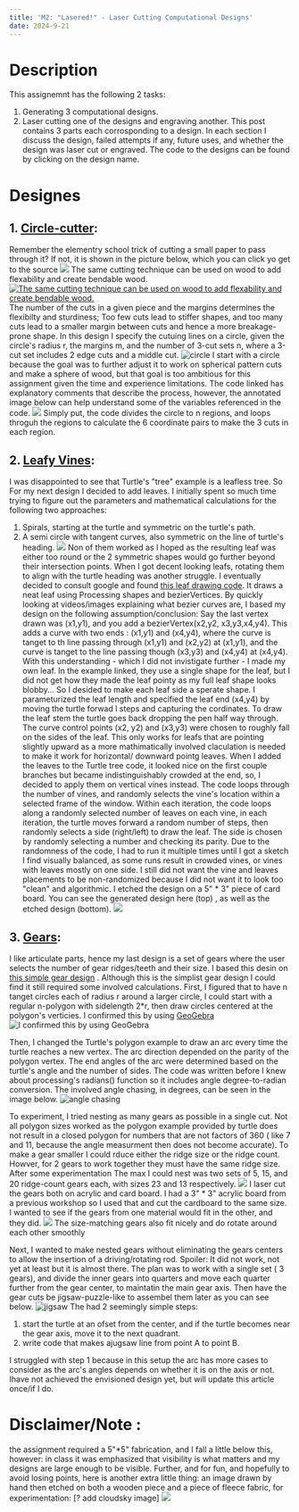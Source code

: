 ```yaml
---
title: 'M2: "Lasered!" - Laser Cutting Computational Designs'
date: 2024-9-21
---
```


# Description

This assignemnt has the following 2 tasks: 
1. Generating 3 computational designs.
2. Laser cutting one of the designs and engraving another.
This post contains 3 parts each corrosponding to a design. In each section I discuss the design, failed attempts if any, future uses, and whether the design was laser cut or engraved. The code to the designs can be found by clicking on the design name.

# Designes 
## 1. [Circle-cutter](https://github.com/RazanAl/CSCI-7000-Computational-Fabrication/blob/main/code/M2_CircleCutter/M2_Circlecutter.pde): 
Remember the elementry school trick of cutting a small paper to pass through it? If not, it is shown in the picture below, which you can click yo get to the source
[![](../imgs/walk-through-paper.jpg )](https://allfortheboys.com/quick-trick-walk-through-a-sheet-of-paper/)
The same cutting technique can be used on wood to add flexability and create bendable wood.
[![The same cutting technique can be used on wood to add flexability and create bendable wood.](https://github.com/RazanAl/CSCI-7000-Computational-Fabrication/blob/main/imgs/kerfbendwood.jpg)](https://blog.adafruit.com/2012/10/01/lasercut-kerf-bending-patterns/)
The number of the cuts in a given piece and the margins determines the flexibilty and sturdiness; Too few cuts lead to stiffer shapes, and too many cuts lead to a smaller margin between cuts and hence a more breakage-prone shape.  In this design I specify the cutuing lines on a circle, given the circle's radius r, the margins m, and the number of 3-cut sets n, where a 3-cut set includes 2 edge cuts and a middle cut.
![circle](https://github.com/RazanAl/CSCI-7000-Computational-Fabrication/blob/main/imgs/M2CircleCutter.png)
I start with a circle because the goal was to further adjust it to work on spherical pattern cuts and make a sphere of wood, but that goal is too ambitious for this assignment given the time and experience limitations. 
The code linked has explanatory comments that describe the process, however, the annotated image below can help understand some of the variables referenced in the code. 
![](https://github.com/RazanAl/CSCI-7000-Computational-Fabrication/blob/main/imgs/M2AnotatedCircle.jpeg)
Simply put, the code divides the circle to n regions, and loops throguh the regions to calculate the 6 coordinate pairs to make the 3 cuts in each region.



## 2. [Leafy Vines](https://github.com/RazanAl/CSCI-7000-Computational-Fabrication/blob/main/code/M2_tree/M2_tree.pde): 
I was disappointed to see that Turtle's  "tree" example is a leafless tree. So For my next design I decided to add leaves. I initially spent so much time trying to figure out the parameters and mathematical calculations for the following two approaches: 
1. Spirals, starting at the turtle and symmetric on the turtle's path.
2. A semi circle with tangent curves, also symmetric on the line of turtle's heading.
![](https://github.com/RazanAl/CSCI-7000-Computational-Fabrication/blob/main/imgs/Leaves.jpeg)
Non of them worked as I hoped as the resulting leaf was either too round or the 2 symmetric shapes would go further beyond their intersection points. When I got decent looking leafs, rotating them to align with the turtle heading was another struggle. I eventually decided to consult google and found [this leaf drawing code](https://openprocessing.org/sketch/7743/). It draws a neat leaf using Processing shapes and bezierVertices. By quickly looking at videos/images explaining what bezier curves are, I based my design on the following assumption/conclusion:
Say the last vertex drawn was (x1,y1), and you add a bezierVertex(x2,y2, x3,y3,x4,y4). This adds a curve with two ends : (x1,y1) and (x4,y4), where the curve is tanget to th line passing through (x1,y1) and (x2,y2) at (x1,y1), and the curve is tanget to the line passing though (x3,y3) and (x4,y4) at (x4,y4). With this understanding - which I did not invistigate further - I made my own leaf. In the example linked, they use a single shape for the leaf, but I did not get how they made the leaf pointy as my full leaf shape looks blobby... So I desided to make each leaf side a sperate shape. I parameturized the leaf length and specified the leaf end (x4,y4) by moving the turtle forwad l steps and capturing the cordinates. To draw the leaf stem the turtle goes back dropping the pen half way through.
The curve control points (x2, y2) and (x3,y3) were chosen to roughly fall on the sides of the leaf. This only works for leafs that are pointing slightly upward as a more mathimatically involved claculation is needed to make it work for horizontal/ downward pointg leaves.
When I added the leaves to the Turtle tree code, it looked nice on the first couple branches but became indistinguishably crowded at the end, so, I decided to apply them on vertical vines instead. The code loops through the number of vines, and randomly selects the vine's location within a selected frame of the window. Within each iteration, the code loops along a randomly selected number of leaves on each vine, in each iteration, the turtle moves forward a random number of steps, then randomly selects a side (right/left) to draw the leaf. The side is chosen by randomly selecting a number and checking its parity.
Due to the randomness of the code, I had to run it multiple times until I got a sketch I find visually balanced, as some runs result in crowded vines, or vines with leaves mostly on one side. I still did not want the vine and leaves placements to be non-randomized because I did not want it to look too "clean" and algorithmic. I etched the design on a 5" * 3" piece of card board.
You can see the generated design here (top) , as well as the etched design (bottom).
![ ](https://github.com/RazanAl/CSCI-7000-Computational-Fabrication/blob/main/imgs/leaves.jpeg)

## 3. [Gears](https://github.com/RazanAl/CSCI-7000-Computational-Fabrication/blob/main/code/M2_gears/M2_gears.pde): 
I like articulate parts, hence my last design is a set of gears where the user selects the number of gear ridges/teeth and their size. I based this desin on [this simple gear design](https://www.instructables.com/How-to-make-gears-easily/) . Although this is the simplist gear design I could find it still required some involved calculations. 
First, I figured that to have n tanget circles each of radius r around a larger circle, I could start with a regular n-polygon with sidelength 2*r, then draw circles centered at the polygon's verticies.
I confirmed this by using [GeoGebra](https://www.geogebra.org/calculator) 
![I confirmed this by using [GeoGebra](https://www.geogebra.org/calculator)](../imgs/GeoGebraPolyGear.png)

Then, I changed the Turtle's polygon example to draw an arc every time the turtle reaches a new vertex. The arc direction depended on the parity of the polygon vertex. The end angles of the arc were determined based on the turtle's angle and the number of sides. The code was written before I knew about processing's radians() function so it includes angle degree-to-radian conversion. The involved angle chasing, in degrees, can be seen in the image below. 
![angle chasing](https://github.com/RazanAl/CSCI-7000-Computational-Fabrication/blob/main/imgs/M2GearAngleChasing.jpeg)


To experiment, I tried nesting as many gears as possible in a single cut. Not all polygon sizes worked as the polygon example provided by turtle does not result in a closed polygon for numbers that are not factors of 360 ( like 7 and 11, because the angle measurment then does not become accurate). To make a gear smaller I could  rduce either the ridge size or the ridge count. Howver, for 2 gears to work together they must have the same ridge size. After some experimentation The max I could nest was two sets of 5, 15, and 20 ridge-count gears each, with sizes 23 and 13 respectively.
![](https://github.com/RazanAl/CSCI-7000-Computational-Fabrication/blob/main/imgs/M2Gears.png)
I laser cut the gears both on acrylic and card board. I had a 3" * 3" acrylic board from a previous workshop so I used that and cut the cardboard to the same size. I wanted to see if the gears from one material would fit in the other, and they did.
![](https://github.com/RazanAl/CSCI-7000-Computational-Fabrication/blob/main/imgs/M2CutGears.png)
The size-matching gears also fit nicely and do rotate around each other smoothly

Next, I wanted to make nested gears without eliminating the gears centers to allow the insertion of a driving/rotating rod. Spoiler: It did not work, not yet at least but it is almost there. 
The plan was to work with a single set ( 3 gears), and divide the inner gears into quarters and move each quarter further from the gear center, to maintatin the main gear axis. Then have the gear cuts be jigsaw-puzzle-like to assembel them later as you can see below. 
![jigsaw](https://github.com/RazanAl/CSCI-7000-Computational-Fabrication/blob/main/imgs/JiggsawGears.jpeg)
The had 2 seemingly simple steps: 
1. start the turtle at an ofset from the center, and if the turtle becomes near the gear axis, move it to the next quadrant.
2. write code that makes ajugsaw line from point A to point B.

I struggled with step 1 because in this setup the arc has more cases to consider as the arc's angles depends on whether it is on the axis or not. Ihave not achieved the envisioned design yet, but will update this article once/if I do. 

# Disclaimer/Note : 
the assignment required a 5"*5" fabrication, and I fall a little below this, however: in class it was emphasized that visibility is what matters and my designs are large enough to be visible. Further, and for fun, and hopefully to avoid losing points, here is another extra little thing: an image drawn by hand then etched on both a wooden piece and a piece of fleece fabric, for experimentation: 
[? add cloudsky image] 
![](https://github.com/RazanAl/CSCI-7000-Computational-Fabrication/blob/main/imgs/M2cloudysky.png)
